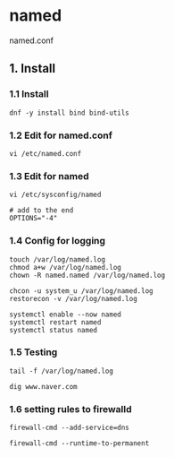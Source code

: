 # named
named.conf

## 1. Install

### 1.1 Install

    dnf -y install bind bind-utils
            
### 1.2 Edit for named.conf

    vi /etc/named.conf
    
### 1.3 Edit for named

    vi /etc/sysconfig/named
    
    # add to the end
    OPTIONS="-4"

### 1.4 Config for logging
    
    touch /var/log/named.log
    chmod a+w /var/log/named.log
    chown -R named.named /var/log/named.log
    
    chcon -u system_u /var/log/named.log
    restorecon -v /var/log/named.log
    
    systemctl enable --now named
    systemctl restart named
    systemctl status named

### 1.5 Testing

    tail -f /var/log/named.log
    
    dig www.naver.com
    
### 1.6 setting rules to firewalld

    firewall-cmd --add-service=dns
    
    firewall-cmd --runtime-to-permanent
